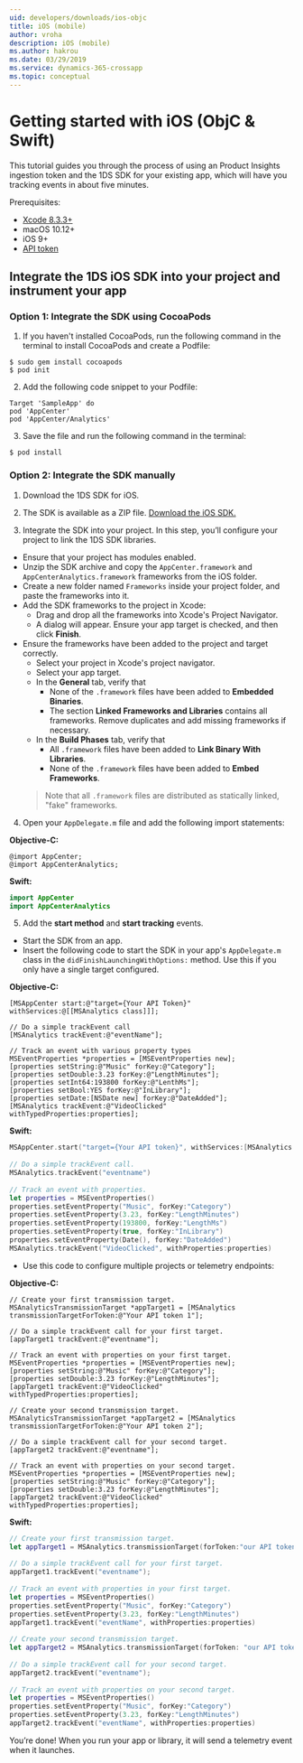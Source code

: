 ```yaml
---
uid: developers/downloads/ios-objc
title: iOS (mobile)
author: vroha
description: iOS (mobile)
ms.author: hakrou
ms.date: 03/29/2019
ms.service: dynamics-365-crossapp
ms.topic: conceptual
---
```


# Getting started with iOS (ObjC & Swift) 
 
This tutorial guides you through the process of using an Product Insights ingestion token and the 1DS SDK for your existing app, which will have you tracking events in about five minutes. 
 
Prerequisites:
- [Xcode 8.3.3+](https://developer.apple.com/xcode/downloads/) 
- macOS 10.12+ 
- iOS 9+ 
- [API token](xref:developers/downloads/api-token)

## Integrate the 1DS iOS SDK into your project and instrument your app

### Option 1: Integrate the SDK using CocoaPods

1. If you haven't installed CocoaPods, run the following command in the terminal to install CocoaPods and create a Podfile:

```Terminal
$ sudo gem install cocoapods 
$ pod init 
```

2. Add the following code snippet to your Podfile:

```Podfile
Target 'SampleApp' do 
pod 'AppCenter' 
pod 'AppCenter/Analytics' 
```

3. Save the file and run the following command in the terminal:

```Terminal
$ pod install
```
 
### Option 2: Integrate the SDK manually

1. Download the 1DS SDK for iOS. 

2. The SDK is available as a ZIP file. [Download the iOS SDK.](https://github.com/Microsoft/AppCenter-SDK-Apple/releases/latest) 

3. Integrate the SDK into your project. In this step, you’ll configure your project to link the 1DS SDK libraries. 
- Ensure that your project has modules enabled. 
- Unzip the SDK archive and copy the `AppCenter.framework` and `AppCenterAnalytics.framework` frameworks from the iOS folder. 
- Create a new folder named `Frameworks` inside your project folder, and paste the frameworks into it.
- Add the SDK frameworks to the project in Xcode: 
    * Drag and drop all the frameworks into Xcode's Project Navigator. 
    * A dialog will appear. Ensure your app target is checked, and then click **Finish**. 
- Ensure the frameworks have been added to the project and target correctly. 
    * Select your project in Xcode's project navigator. 
    * Select your app target. 
    * In the **General** tab, verify that 
        - None of the `.framework` files have been added to **Embedded Binaries**. 
        - The section **Linked Frameworks and Libraries** contains all frameworks. Remove duplicates and add missing frameworks if necessary.
    * In the **Build Phases** tab, verify that 
        - All `.framework` files have been added to **Link Binary With Libraries**. 
        - None of the `.framework` files have been added to **Embed Frameworks**. 
    > Note that all `.framework` files are distributed as statically linked, "fake" frameworks.

4. Open your `AppDelegate.m` file and add the following import statements:

**Objective-C:**

```obj-c
@import AppCenter; 
@import AppCenterAnalytics;
```

**Swift:**
```swift
import AppCenter 
import AppCenterAnalytics 
```

5. Add the **start method** and **start tracking** events. 
 - Start the SDK from an app. 
 - Insert the following code to start the SDK in your app's `AppDelegate.m` class in the `didFinishLaunchingWithOptions:` method. Use this if you only have a single target configured.

**Objective-C:**

```obj-c
[MSAppCenter start:@"target={Your API Token}" withServices:@[[MSAnalytics class]]]; 

// Do a simple trackEvent call 
[MSAnalytics trackEvent:@"eventName"]; 
 
// Track an event with various property types 
MSEventProperties *properties = [MSEventProperties new]; 
[properties setString:@"Music" forKey:@"Category"]; 
[properties setDouble:3.23 forKey:@"LengthMinutes"]; 
[properties setInt64:193800 forKey:@"LenthMs"]; 
[properties setBool:YES forKey:@"InLibrary"]; 
[properties setDate:[NSDate new] forKey:@"DateAdded"]; 
[MSAnalytics trackEvent:@"VideoClicked" withTypedProperties:properties]; 
```

**Swift:**
```swift   
MSAppCenter.start("target={Your API token}", withServices:[MSAnalytics.self]) 
 
// Do a simple trackEvent call. 
MSAnalytics.trackEvent("eventname") 
 
// Track an event with properties. 
let properties = MSEventProperties() 
properties.setEventProperty("Music", forKey:"Category") 
properties.setEventProperty(3.23, forKey:"LengthMinutes") 
properties.setEventProperty(193800, forKey:"LengthMs") 
properties.setEventProperty(true, forKey:"InLibrary") 
properties.setEventProperty(Date(), forKey:"DateAdded") 
MSAnalytics.trackEvent("VideoClicked", withProperties:properties) 
```
 
 - Use this code to configure multiple projects or telemetry endpoints:

**Objective-C:**

```obj-c
// Create your first transmission target. 
MSAnalyticsTransmissionTarget *appTarget1 = [MSAnalytics transmissionTargetForToken:@"Your API token 1"]; 
 
// Do a simple trackEvent call for your first target. 
[appTarget1 trackEvent:@"eventname"]; 
 
// Track an event with properties on your first target. 
MSEventProperties *properties = [MSEventProperties new]; 
[properties setString:@"Music" forKey:@"Category"]; 
[properties setDouble:3.23 forKey:@"LengthMinutes"]; 
[appTarget1 trackEvent:@"VideoClicked" withTypedProperties:properties]; 
 
// Create your second transmission target. 
MSAnalyticsTransmissionTarget *appTarget2 = [MSAnalytics transmissionTargetForToken:@"Your API token 2"]; 
 
// Do a simple trackEvent call for your second target. 
[appTarget2 trackEvent:@"eventname"]; 
 
// Track an event with properties on your second target. 
MSEventProperties *properties = [MSEventProperties new]; 
[properties setString:@"Music" forKey:@"Category"]; 
[properties setDouble:3.23 forKey:@"LengthMinutes"]; 
[appTarget2 trackEvent:@"VideoClicked" withTypedProperties:properties]; 
```

**Swift:**

```swift
// Create your first transmission target. 
let appTarget1 = MSAnalytics.transmissionTarget(forToken:"our API token 1") 
 
// Do a simple trackEvent call for your first target. 
appTarget1.trackEvent("eventname"); 
 
// Track an event with properties in your first target. 
let properties = MSEventProperties() 
properties.setEventProperty("Music", forKey:"Category") 
properties.setEventProperty(3.23, forKey:"LengthMinutes") 
appTarget1.trackEvent("eventName", withProperties:properties) 
 
// Create your second transmission target. 
let appTarget2 = MSAnalytics.transmissionTarget(forToken: "our API token 2") 
 
// Do a simple trackEvent call for your second target. 
appTarget2.trackEvent("eventname"); 
 
// Track an event with properties on your second target. 
let properties = MSEventProperties() 
properties.setEventProperty("Music", forKey:"Category") 
properties.setEventProperty(3.23, forKey:"LengthMinutes") 
appTarget2.trackEvent("eventName", withProperties:properties) 
```
 
You’re done! When you run your app or library, it will send a telemetry event when it launches. 
